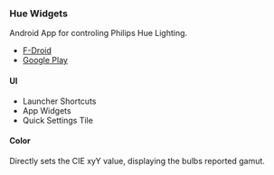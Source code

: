 ### Hue Widgets

Android App for controling Philips Hue Lighting.

- [F-Droid](https://f-droid.org/en/packages/is.zi.huewidgets)
- [Google Play](https://play.google.com/store/apps/details?id=is.zi.huewidgets)

#### UI

- Launcher Shortcuts
- App Widgets
- Quick Settings Tile

#### Color

Directly sets the CIE xyY value, displaying the bulbs reported gamut.
